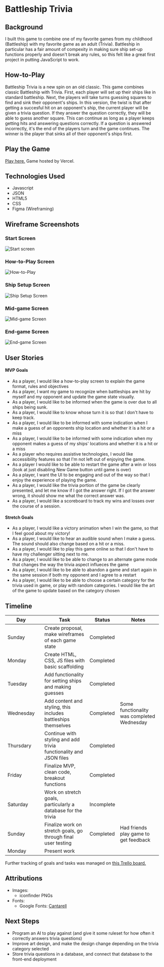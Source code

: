 # Battleship Trivia

## Background

I built this game to combine one of my favorite games from my childhood (Battleship) with my favorite game as an adult (Trivia). Battleship in particular has a fair amount of compexity in making sure ship set-up functions properly and doesn't break any rules, so this felt like a great first project in putting JavaScript to work.

## How-to-Play

 Battleship Trivia is a new spin on an old classic. This game combines classic Battleship with Trivia. First, each player will set up their ships like in standard battleship. Next, the players will take turns guessing squares to find and sink their opponent's ships. In this version, the twist is that after getting a succesful hit on an opponent's ship, the current player will be given a trivia question. If they answer the question correctly, they will be able to guess another square. This can continue as long as a player keeps getting hits and answering questions correctly. If a question is answered incorrectly, it's the end of the players turn and the game continues. The winner is the player that sinks all of their opponent's ships first.

## Play the Game

[Play here.](https://battleship-trivia.vercel.app/) Game hosted by Vercel. 

## Technologies Used

- Javascript
- JSON
- HTML5
- CSS
- Figma (Wireframing)

## Wireframe Screenshots

### Start Screen

![Start screen](./StartStateScreenshotBattleshipTrivia.png)

### How-to-Play Screen

![How-to-Play](./HowToPlayStateScreenshotBattleshipTrivia.png)

### Ship Setup Screen

![Ship Setup Screen](./ShipSetUpWireframe.png)

### Mid-game Screen

![Mid-game Screen](./MidGameWireframe.png)

### End-game Screen

![End-game Screen](./EndGameWireframe.png)

## User Stories

#### MVP Goals

- As a player, I would like a how-to-play screen to explain the game format, rules and objectives
- As a player, I want my game to recognize when battleships are hit by myself and my opponent and update the game state visually.
- As a player, I would like to be informed when the game is over due to all ships being sunk.
- As a player, I would like to know whose turn it is so that I don't have to keep track.
- As a player, I would like to be informed with some indication when I make a guess of an opponents ship location and whether it is a hit or a miss
- As a player, I would like to be informed with some indication when my opponent makes a guess of my ships' locations and whether it is a hit or a miss
- As a player who requires assistive technologies, I would like accessibility features so that I'm not left out of enjoying the game.
- As a player I would like to be able to restart the game after a win or loss (look at just disabling New Game button until game is over)
- As a player, I want the UI to be engaging and out of the way so that I enjoy the experience of playing the game.
- As a player, I would like the trivia portion of the game be clearly presented, and let me know if I got the answer right. If I got the answer wrong, it should show me what the correct answer was.
- As a player, I would like a scoreboard to track my wins and losses over the course of a session. 

#### Stretch Goals

- As a player, I would like a victory animation when I win the game, so that I feel good about my victory!
- As a player, I would like to hear an audible sound when I make a guess. The sound should also change based on a hit or a miss.
- As a player, I would like to play this game online so that I don't have to have my challenger sitting next to me.
- As a player, I would like to be able to change to an alternate game mode that changes the way the trivia aspect influeces the game
- As a player, I would like to be able to abandon a game and start again in the same session if both my opponent and I agree to a restart
- As a player, I would like to be able to choose a certain category for the trivia used in game, or play with random categories. I would like the art of the game to update based on the category chosen

## Timeline

| Day       |   | Task                                                              | Status     | Notes                                      |
|-----------|---|-------------------------------------------------------------------|------------|--------------------------------------------|
| Sunday    |   | Create proposal, make wireframes of each game state               | Completed  |                                            |
| Monday    |   | Create HTML, CSS, JS files with basic scaffolding                 | Completed  |                                            |
| Tuesday   |   | Add functionality for setting ships and making guesses            | Completed  |                                            |
| Wednesday |   | Add content and styling, this includes battleships themselves     | Completed  | Some functionality was completed Wednesday |
| Thursdary |   | Continue with styling and add trivia functionality and JSON files | Completed  |                                            |
| Friday    |   | Finalize MVP, clean code, breakout functions                      | Completed  |                                            |
| Saturday  |   | Work on stretch goals, particularly a database for the trivia     | Incomplete |                                            |
| Sunday    |   | Finalize work on stretch goals, go through final user testing     | Completed  | Had friends play game to get feedback      |
| Monday    |   | Present work                                                      |            |                                            |

Further tracking of goals and tasks was managed on [this Trello board.](https://trello.com/b/pFpab8LH/battleship-trivia)

## Attributions

  - Images:
    * iconfinder PNGs
  - Fonts: 
    * Google Fonts: [Cantarell](https://fonts.google.com/specimen/Cantarell)

## Next Steps

- Program an AI to play against (and give it some ruleset for how often it correctly answers trivia questions)
- Improve art design, and make the design change depending on the trivia category selected
- Store trivia questions in a database, and connect that database to the front-end deployment